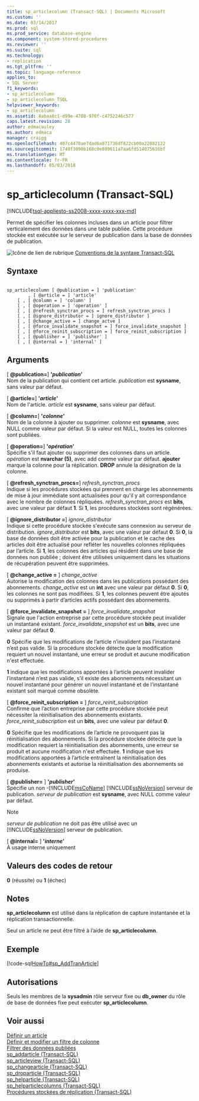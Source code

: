 ```yaml
---
title: sp_articlecolumn (Transact-SQL) | Documents Microsoft
ms.custom: ''
ms.date: 03/14/2017
ms.prod: sql
ms.prod_service: database-engine
ms.component: system-stored-procedures
ms.reviewer: ''
ms.suite: sql
ms.technology:
- replication
ms.tgt_pltfrm: ''
ms.topic: language-reference
applies_to:
- SQL Server
f1_keywords:
- sp_articlecolumn
- sp_articlecolumn_TSQL
helpviewer_keywords:
- sp_articlecolumn
ms.assetid: 8abaa8c1-d99e-4788-970f-c4752246c577
caps.latest.revision: 28
author: edmacauley
ms.author: edmaca
manager: craigg
ms.openlocfilehash: 407c4470ae7dad6a871736df822cb00a22882122
ms.sourcegitcommit: 1740f3090b168c0e809611a7aa6fd514075616bf
ms.translationtype: MT
ms.contentlocale: fr-FR
ms.lasthandoff: 05/03/2018
---
```

# <a name="sparticlecolumn-transact-sql"></a>sp_articlecolumn (Transact-SQL)
[!INCLUDE[tsql-appliesto-ss2008-xxxx-xxxx-xxx-md](../../includes/tsql-appliesto-ss2008-xxxx-xxxx-xxx-md.md)]

  Permet de spécifier les colonnes incluses dans un article pour filtrer verticalement des données dans une table publiée. Cette procédure stockée est exécutée sur le serveur de publication dans la base de données de publication.  
  
 ![Icône de lien de rubrique](../../database-engine/configure-windows/media/topic-link.gif "Icône lien de rubrique") [Conventions de la syntaxe Transact-SQL](../../t-sql/language-elements/transact-sql-syntax-conventions-transact-sql.md)  
  
## <a name="syntax"></a>Syntaxe  
  
```  
  
sp_articlecolumn [ @publication = ] 'publication'  
        , [ @article = ] 'article'  
    [ , [ @column = ] 'column' ]  
    [ , [ @operation = ] 'operation' ]  
    [ , [ @refresh_synctran_procs = ] refresh_synctran_procs ]  
    [ , [ @ignore_distributor = ] ignore_distributor ]  
    [ , [ @change_active = ] change_actve ]  
    [ , [ @force_invalidate_snapshot = ] force_invalidate_snapshot ]  
    [ , [ @force_reinit_subscription = ] force_reinit_subscription ]  
    [ , [ @publisher = ] 'publisher' ]  
    [ , [ @internal = ] 'internal' ]  
```  
  
## <a name="arguments"></a>Arguments  
 [  **@publication=**] **'***publication***'**  
 Nom de la publication qui contient cet article. *publication* est **sysname**, sans valeur par défaut.  
  
 [  **@article=**] **'***article***'**  
 Nom de l'article. *article* est **sysname**, sans valeur par défaut.  
  
 [  **@column=**] **'***colonne***'**  
 Nom de la colonne à ajouter ou supprimer. *colonne* est **sysname**, avec NULL comme valeur par défaut. Si la valeur est NULL, toutes les colonnes sont publiées.  
  
 [  **@operation=**] **'***opération***'**  
 Spécifie s'il faut ajouter ou supprimer des colonnes dans un article. *opération* est **nvarchar (5)**, avec add comme valeur par défaut. **ajouter** marque la colonne pour la réplication. **DROP** annule la désignation de la colonne.  
  
 [  **@refresh_synctran_procs=**] *refresh_synctran_procs*  
 Indique si les procédures stockées qui prennent en charge les abonnements de mise à jour immédiate sont actualisées pour qu'il y ait correspondance avec le nombre de colonnes répliquées. *refresh_synctran_procs* est **bits**, avec une valeur par défaut **1**. Si **1**, les procédures stockées sont régénérées.  
  
 [  **@ignore_distributor =**] *ignore_distributor*  
 Indique si cette procédure stockée s'exécute sans connexion au serveur de distribution. *ignore_distributor* est **bits**, avec une valeur par défaut **0**. Si **0**, la base de données doit être activée pour la publication et le cache des articles doit être actualisé pour refléter les nouvelles colonnes répliquées par l’article. Si **1**, les colonnes des articles qui résident dans une base de données non publiée ; doivent être utilisées uniquement dans les situations de récupération peuvent être supprimées.  
  
 [  **@change_active =** ] *change_active*  
 Autorise la modification des colonnes dans les publications possédant des abonnements. *change_active* est un **int** avec une valeur par défaut **0**. Si **0**, les colonnes ne sont pas modifiées. Si **1**, les colonnes peuvent être ajoutés ou supprimés à partir d’articles actifs possédant des abonnements.  
  
 [  **@force_invalidate_snapshot =** ] *force_invalidate_snapshot*  
 Signale que l'action entreprise par cette procédure stockée peut invalider un instantané existant. *force_invalidate_snapshot* est un **bits**, avec une valeur par défaut **0**.  
  
 **0** Spécifie que les modifications de l’article n’invalident pas l’instantané n’est pas valide. Si la procédure stockée détecte que la modification requiert un nouvel instantané, une erreur se produit et aucune modification n'est effectuée.  
  
 **1** indique que les modifications apportées à l’article peuvent invalider l’instantané n’est pas valide, s’il existe des abonnements nécessitant un nouvel instantané pour générer un nouvel instantané et de l’instantané existant soit marqué comme obsolète.  
  
 [ **@force_reinit_subscription =** ] *force_reinit_subscription*  
 Confirme que l’action entreprise par cette procédure stockée peut nécessiter la réinitialisation des abonnements existants. *force_reinit_subscription* est un **bits**, avec une valeur par défaut **0**.  
  
 **0** Spécifie que les modifications de l’article ne provoquent pas la réinitialisation des abonnements. Si la procédure stockée détecte que la modification requiert la réinitialisation des abonnements, une erreur se produit et aucune modification n'est effectuée. **1** indique que les modifications apportées à l’article entraînent la réinitialisation des abonnements existants et autorise la réinitialisation des abonnements se produise.  
  
 [  **@publisher=** ] **'***publisher***'**  
 Spécifie un non -[!INCLUDE[msCoName](../../includes/msconame-md.md)] [!INCLUDE[ssNoVersion](../../includes/ssnoversion-md.md)] serveur de publication. *serveur de publication* est **sysname**, avec NULL comme valeur par défaut.  
  
> [!NOTE]  
>  *serveur de publication* ne doit pas être utilisé avec un [!INCLUDE[ssNoVersion](../../includes/ssnoversion-md.md)] serveur de publication.  
  
 [  **@internal=** ] **'***interne***'**  
 À usage interne uniquement  
  
## <a name="return-code-values"></a>Valeurs des codes de retour  
 **0** (réussite) ou **1** (échec)  
  
## <a name="remarks"></a>Notes  
 **sp_articlecolumn** est utilisé dans la réplication de capture instantanée et la réplication transactionnelle.  
  
 Seul un article ne peut être filtré à l’aide de **sp_articlecolumn**.  
  
## <a name="example"></a>Exemple  
 [!code-sql[HowTo#sp_AddTranArticle](../../relational-databases/replication/codesnippet/tsql/sp-articlecolumn-transac_1.sql)]  
  
## <a name="permissions"></a>Autorisations  
 Seuls les membres de la **sysadmin** rôle serveur fixe ou **db_owner** du rôle de base de données fixe peut exécuter **sp_articlecolumn**.  
  
## <a name="see-also"></a>Voir aussi  
 [Définir un article](../../relational-databases/replication/publish/define-an-article.md)   
 [Définir et modifier un filtre de colonne](../../relational-databases/replication/publish/define-and-modify-a-column-filter.md)   
 [Filtrer des données publiées](../../relational-databases/replication/publish/filter-published-data.md)   
 [sp_addarticle &#40;Transact-SQL&#41;](../../relational-databases/system-stored-procedures/sp-addarticle-transact-sql.md)   
 [sp_articleview &#40;Transact-SQL&#41;](../../relational-databases/system-stored-procedures/sp-articleview-transact-sql.md)   
 [sp_changearticle &#40;Transact-SQL&#41;](../../relational-databases/system-stored-procedures/sp-changearticle-transact-sql.md)   
 [sp_droparticle &#40;Transact-SQL&#41;](../../relational-databases/system-stored-procedures/sp-droparticle-transact-sql.md)   
 [sp_helparticle &#40;Transact-SQL&#41;](../../relational-databases/system-stored-procedures/sp-helparticle-transact-sql.md)   
 [sp_helparticlecolumns &#40;Transact-SQL&#41;](../../relational-databases/system-stored-procedures/sp-helparticlecolumns-transact-sql.md)   
 [Procédures stockées de réplication &#40;Transact-SQL&#41;](../../relational-databases/system-stored-procedures/replication-stored-procedures-transact-sql.md)  
  
  
